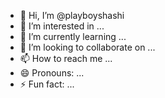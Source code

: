 - 👋 Hi, I’m @playboyshashi
- 👀 I’m interested in ...
- 🌱 I’m currently learning ...
- 💞️ I’m looking to collaborate on ...
- 📫 How to reach me ...
- 😄 Pronouns: ...
- ⚡ Fun fact: ...

<!---
playboyshashi/playboyshashi is a ✨ special ✨ repository because its `README.md` (this file) appears on your GitHub profile.
You can click the Preview link to take a look at your changes.
--->
